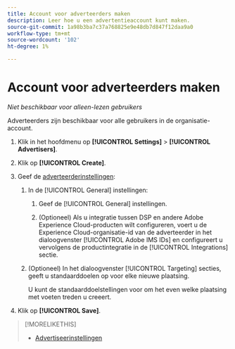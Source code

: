 ```yaml
---
title: Account voor adverteerders maken
description: Leer hoe u een advertentieaccount kunt maken.
source-git-commit: 1a98b3ba7c37a768825e9e48db7d847f12daa9a0
workflow-type: tm+mt
source-wordcount: '102'
ht-degree: 1%

---
```


# Account voor adverteerders maken

*Niet beschikbaar voor alleen-lezen gebruikers*

Adverteerders zijn beschikbaar voor alle gebruikers in de organisatie-account.

1. Klik in het hoofdmenu op **[!UICONTROL Settings]** > **[!UICONTROL Advertisers]**.

1. Klik op **[!UICONTROL Create]**.

1. Geef de [adverteerderinstellingen](advertiser-settings.md):

   1. In de [!UICONTROL General] instellingen:

      1. Geef de [!UICONTROL General] instellingen.

      1. (Optioneel) Als u integratie tussen DSP en andere Adobe Experience Cloud-producten wilt configureren, voert u de Experience Cloud-organisatie-id van de adverteerder in het dialoogvenster [!UICONTROL Adobe IMS IDs] en configureert u vervolgens de productintegratie in de [!UICONTROL Integrations] sectie.
   1. (Optioneel) In het dialoogvenster [!UICONTROL Targeting] secties, geeft u standaarddoelen op voor elke nieuwe plaatsing.

      U kunt de standaarddoelstellingen voor om het even welke plaatsing met voeten treden u creeert.


1. Klik op **[!UICONTROL Save]**.

>[!MORELIKETHIS]
>
>* [Advertiseerinstellingen](/help/dsp/admin/advertiser-settings.md)

